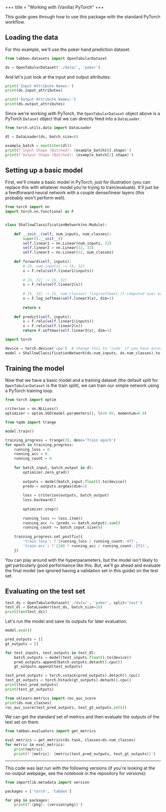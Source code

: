 +++
title = "Working with (Vanilla) PyTorch"
+++

This guide goes through how to use this package with the standard PyTorch workflow.

## Loading the data

For this example, we'll use the poker hand prediction dataset.


```python
from tabben.datasets import OpenTabularDataset

ds = OpenTabularDataset('./data/', 'poker')
```

And let's just look at the input and output attributes:

```python
print('Input Attribute Names:')
print(ds.input_attributes)

print('Output Attribute Names:')
print(ds.output_attributes)
```

Since we're working with PyTorch, the `OpenTabularDataset` object above is a PyTorch `Dataset` object that we can directly feed into a `DataLoader`.

```python
from torch.utils.data import DataLoader

dl = DataLoader(ds, batch_size=8)

example_batch = next(iter(dl))
print(f'Input Shape (Batched): {example_batch[0].shape}')
print(f'Output Shape (Batched): {example_batch[1].shape}')
```

## Setting up a basic model

First, we'll create a basic model in PyTorch, just for illustration (you can replace this with whatever model you're trying to train/evaluate). It'll just be a feedforward neural network with a couple dense/linear layers (this probably won't perform well).

```python
from torch import nn
import torch.nn.functional as F


class ShallowClassificationNetwork(nn.Module):
    
    def __init__(self, num_inputs, num_classes):
        super().__init__()
        self.linear1 = nn.Linear(num_inputs, 32)
        self.linear2 = nn.Linear(32, 32)
        self.linear3 = nn.Linear(32, num_classes)
    
    def forward(self, inputs):
        # [b, num_inputs] -> [b, 32]
        x = F.relu(self.linear1(inputs))
        
        # [b, 32] -> [b, 32]
        x = F.relu(self.linear2(x))
        
        # [b, 32] -> [b, num_classes] (log(softmax(.)) computed over each row)
        x = F.log_softmax(self.linear3(x), dim=1)
        
        return x
    
    def predict(self, inputs):
        x = F.relu(self.linear1(inputs))
        x = F.relu(self.linear2(x))
        return F.softmax(self.linear3(x), dim=1)

```

```python
import torch

device = torch.device('cpu')  # change this to 'cuda' if you have access to a CUDA GPU
model = ShallowClassificationNetwork(ds.num_inputs, ds.num_classes).to(device)
```

## Training the model

Now that we have a basic model and a training dataset (the default split for `OpenTabularDataset` is the train split), we can train our simple network using a PyTorch training loop.

```python
from torch import optim

criterion = nn.NLLLoss()
optimizer = optim.SGD(model.parameters(), lr=0.05, momentum=0.9)

```

```python
from tqdm import trange

model.train()

training_progress = trange(30, desc='Train epoch')
for epoch in training_progress:
    running_loss = 0.
    running_acc = 0.
    running_count = 0
    
    for batch_input, batch_output in dl:
        optimizer.zero_grad()
        
        outputs = model(batch_input.float().to(device))
        preds = outputs.argmax(dim=1)
        
        loss = criterion(outputs, batch_output)
        loss.backward()
        
        optimizer.step()
        
        running_loss += loss.item()
        running_acc += (preds == batch_output).sum()
        running_count += batch_input.size(0)
    
    training_progress.set_postfix({
        'train loss': f'{running_loss / running_count:.4f}',
        'train acc': f'{100 * running_acc / running_count:.2f}%',
    })

```

You can play around with the hyperparameters, but the model isn't likely to get particularly good performance like this. But, we'll go ahead and evaluate the final model (we ignored having a validation set in this guide) on the test set.

## Evaluating on the test set

```python
test_ds = OpenTabularDataset('./data/', 'poker', split='test')
test_dl = DataLoader(test_ds, batch_size=16)
print(len(test_ds))
```

Let's run the model and save its outputs for later evaluation.

```python
model.eval()

pred_outputs = []
gt_outputs = []

for test_inputs, test_outputs in test_dl:
    batch_outputs = model(test_inputs.float().to(device))
    pred_outputs.append(batch_outputs.detach().cpu())
    gt_outputs.append(test_outputs)
```

```python
test_pred_outputs = torch.vstack(pred_outputs).detach().cpu()
test_gt_outputs = torch.hstack(gt_outputs).detach().cpu()
print(test_pred_outputs)
print(test_gt_outputs)
```

```python
from sklearn.metrics import roc_auc_score
print(ds.num_classes)
roc_auc_score(test_pred_outputs, test_gt_outputs.int())
```

We can get the standard set of metrics and then evaluate the outputs of the test set on them.

```python
from tabben.evaluators import get_metrics

eval_metrics = get_metrics(ds.task, classes=ds.num_classes)
for metric in eval_metrics:
    print(metric)
    print(f'{metric}: {metric(test_pred_outputs, test_gt_outputs)}')
```

---

This code was last run with the following versions (if you're looking at the no-output webpage, see the notebook in the repository for versions):

```python
from importlib.metadata import version

packages = ['torch', 'tabben']

for pkg in packages:
    print(f'{pkg}: {version(pkg)}')
```
